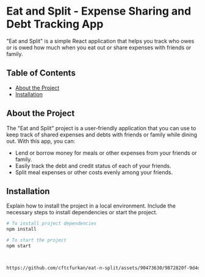 # Eat and Split - Expense Sharing and Debt Tracking App

"Eat and Split" is a simple React application that helps you track who owes or is owed how much when you eat out or share expenses with friends or family.

## Table of Contents

- [About the Project](#about-the-project)
- [Installation](#installation)

## About the Project

The "Eat and Split" project is a user-friendly application that you can use to keep track of shared expenses and debts with friends or family while dining out. With this app, you can:

- Lend or borrow money for meals or other expenses from your friends or family.
- Easily track the debt and credit status of each of your friends.
- Split meal expenses or other costs evenly among your friends.

## Installation

Explain how to install the project in a local environment. Include the necessary steps to install dependencies or start the project.

```bash
# To install project dependencies
npm install

# To start the project
npm start

                

https://github.com/cftcfurkan/eat-n-split/assets/90473630/9872820f-9d4d-4a65-a590-2641096075fb

